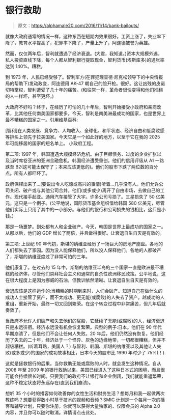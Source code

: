 # 银行救助

> 原文：<https://alphamale20.com/2016/11/14/bank-bailouts/>

就像大政府通常的情况一样，这种东西在短期内效果很好。工资上涨了，失业率下降了，教育水平提高了，犯罪率下降了，产量上升了，阿连德被誉为英雄。

然而，仅仅两年后，智利就遭遇了经济衰退。(大震，我知道。)资本大规模外逃，私人投资直线下降，每个人都从智利银行提取现金，智利货币(埃斯库多)的通胀率达到 140%。糟糕。

到 1973 年，人民已经受够了。智利军方(在罪犯理查德·尼克松领导下的中央情报局的帮助下)发动政变，阿连德用 AK-47 朝自己的脸开枪。很好。这让凶残的皮诺切特掌权，智利遭受了几十年的痛苦。(和往常一样，革命者很快变得和他们推翻的人一样坏，甚至更坏。)

大政府不好吗？终于，在经历了可怕的几十年后，智利开始接受小政府和亲商改革，比其他任何南美国家都要多。今天，智利是南美洲最成功的国家，也是世界上最不糟糕的国家之一。引用维基百科:

[智利]在人类发展、竞争力、人均收入、全球化、和平状态、经济自由和低腐败感等排名上领先于拉美国家。今天它是一个如此好的地方，以至于它在我的 2025 年可能移居的国家的短名单上。
小政府工程。

第二项:
1997 年，韩国遭遇大规模经济危机。由于巨额债务、过度的企业扩张以及当时席卷亚洲的亚洲金融危机，韩国经济遭受重创。他们的信用评级从 A1 一路跌至 B2(这可能太保守了；本来应该更低的)。他们的股市下跌了两位数的百分点。所有人都吓坏了。

政府保释出来了...(要说出令人吃惊或高兴的事情)听着...几乎没有人。他们允许公司关闭、破产或与其他公司合并。他们(或多或少)离开了自由市场，去做自己的工作。现代接手起亚。通用汽车接管了大宇。许多公司亏损了。三星损失了 50 亿美元，这只是一个例子。(公平地说，国际货币基金组织借给韩国 580 亿美元，尽管他们实际上只用了其中的一小部分。与他们的银行和公司损失的钱相比，这只是小钱。)

那是一场噩梦。到处都有人和企业破产。今天，韩国是世界上最成功的国家之一。从那以后，他们的 GDP 增长了两倍，并且做得很好。让衰退自生自灭是有效的。

第三项:
上世纪 90 年代初，斯堪的纳维亚经历了一场巨大的房地产崩盘。各地的人们都失去了家园。因为没人能保释他们，所以没人保释他们。各地的人都破产了，斯堪的纳维亚度过了非常可怕的三年。

他们康复了。在过去的 15 年中，斯堪的纳维亚半岛的三个国家一直是欧洲最不糟糕的经济体，尽管他们崇拜社会主义和通常的自杀性欧洲移民政策。公平地说，这在很大程度上是因为挪威的石油，但教训依然清晰。让衰退自生自灭是有效的。

衰退应该是这样运作的:当糟糕的时期到来时，人们会破产。知道自己在做什么的成功人士接管了资产，而不太成功、更无能(或腐败)的人失去了资产。越成功的人重组，重新开始，最终一切又回到繁荣。在这个转变过程中非常痛苦，但几年后就奏效了。

当政府不允许人们破产和失去他们的屁股，它延续了无能(或腐败)的人，经济衰退只是永远徘徊。经济永远没有机会恢复繁荣。典型的例子:日本。他们在 90 年代早期崩溃了，但是他们不会让任何人失败。20 年后，他们仍然没有恢复。他们经历了失去的二十年，经济处于一个怪异、灰色的边缘地带，一切都很糟糕，但并不超级糟糕。(听着耳熟，美国人？)
与智利、韩国、斯堪的纳维亚以及其他让人失败(或多或少)的国家的成功故事相比，日本今天的股市比 1990 年时少了 75%(！).

这就是拯救银行的后果。当你救助无能或腐败的人时，就会发生这种情况。自从 2008 年至 2009 年的银行救助以来，美国已经进入了这种日本式的困境，而且很可能会持续很长时间。只要我们的政府不让银行和企业倒闭，我们就能重返繁荣，这种不稳定状态将永远存在(直到我们崩溃)。

想听 35 个小时的播客如何改善你的女性生活和财务生活？想每月和我一起做两次教练吗？想要获得数小时基于技术的视频和音频？SMIC 计划是一个每月一次的播客和辅导计划，只要你注册，你就可以获得大量独家的、仅限会员的 Alpha 2.0 内容，并且你可以随时取消。详情请点击此处。